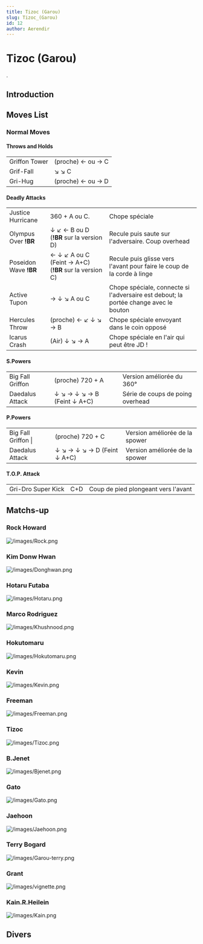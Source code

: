 ```yaml
---
title: Tizoc (Garou)
slug: Tizoc_(Garou)
id: 12
author: Aerendir
---
```


# Tizoc (Garou)

.

## Introduction

## Moves List

### Normal Moves

#### Throws and Holds

|               |                   |
|---------------|-------------------|
| Griffon Tower | (proche) ← ou → C |
| Grif-Fall     | ↘ ↘ C             |
| Gri-Hug       | (proche) ← ou → D |

#### Deadly Attacks

|                       |                                                       |                                                                                      |
|-----------------------|-------------------------------------------------------|--------------------------------------------------------------------------------------|
| Justice Hurricane     | 360 + A ou C.                                         | Chope spéciale                                                                       |
| Olympus Over **!BR**  | ↓ ↙ ← B ou D (**!BR** sur la version D)               | Recule puis saute sur l'adversaire. Coup overhead                                    |
| Poseidon Wave **!BR** | ← ↓ ↙ A ou C (Feint → A+C) (**!BR** sur la version C) | Recule puis glisse vers l'avant pour faire le coup de la corde à linge               |
| Active Tupon          | → ↓ ↘ A ou C                                          | Chope spéciale, connecte si l'adversaire est debout; la portée change avec le bouton |
| Hercules Throw        | (proche) ← ↙ ↓ ↘ → B                                  | Chope spéciale envoyant dans le coin opposé                                          |
| Icarus Crash          | (Air) ↓ ↘ → A                                         | Chope spéciale en l'air qui peut être JD !                                           |

#### S.Powers

|                  |                             |                                  |
|------------------|-----------------------------|----------------------------------|
| Big Fall Griffon | (proche) 720 + A            | Version améliorée du 360°        |
| Daedalus Attack  | ↓ ↘ → ↓ ↘ → B (Feint ↓ A+C) | Série de coups de poing overhead |

#### P.Powers

|                     |                             |                                |
|---------------------|-----------------------------|--------------------------------|
| Big Fall Griffon \| | (proche) 720 + C            | Version améliorée de la spower |
| Daedalus Attack     | ↓ ↘ → ↓ ↘ → D (Feint ↓ A+C) | Version améliorée de la spower |

#### T.O.P. Attack

|                    |     |                                     |
|--------------------|-----|-------------------------------------|
| Gri-Dro Super Kick | C+D | Coup de pied plongeant vers l'avant |

## Matchs-up

### Rock Howard

![](/images/Rock.png‎ "/images/Rock.png‎")

### Kim Donw Hwan

![](/images/Donghwan.png‎ "/images/Donghwan.png‎")

### Hotaru Futaba

![](/images/Hotaru.png‎ "/images/Hotaru.png‎")

### Marco Rodriguez

![](/images/Khushnood.png‎ "/images/Khushnood.png‎")

### Hokutomaru

![](/images/Hokutomaru.png "/images/Hokutomaru.png")

### Kevin

![](/images/Kevin.png‎ "/images/Kevin.png‎")

### Freeman

![](/images/Freeman.png‎ "/images/Freeman.png‎")

### Tizoc

![](/images/Tizoc.png‎ "/images/Tizoc.png‎")

### B.Jenet

![](/images/Bjenet.png‎ "/images/Bjenet.png‎")

### Gato

![](/images/Gato.png‎ "/images/Gato.png‎")

### Jaehoon

![](/images/Jaehoon.png‎ "/images/Jaehoon.png‎")

### Terry Bogard

![](/images/Garou-terry.png‎ "/images/Garou-terry.png‎")

### Grant

![](/images/vignette.png "/images/vignette.png")

### Kain.R.Heilein

![](/images/Kain.png‎ "/images/Kain.png‎")

## Divers
